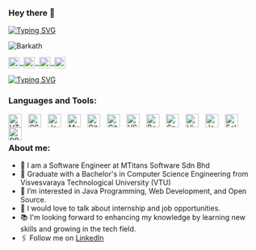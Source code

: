 ### Hey there :wave:

[![Typing SVG](https://readme-typing-svg.herokuapp.com?color=%2336BCF7&lines=This+is+Barkath+ulla)](https://git.io/typing-svg)

<p align="left">
  <img src="https://komarev.com/ghpvc/?username=shaik-barkath&label=Views&color=blue&style=plastic" alt="Barkath" />
</p>

<a href="https://www.linkedin.com/in/shaik-barkath/">
  <kbd>
    <img align="center" alt="Barkath's LinkedIn" width="22px" src="https://cdn-icons-png.flaticon.com/512/174/174857.png" />
  </kbd>
</a>
  
<a href="https://www.instagram.com/shaik_barkath_07/">
  <kbd>
    <img align="center" alt="Barkath's Instagram" width="22px" src="https://upload.wikimedia.org/wikipedia/commons/thumb/e/e7/Instagram_logo_2016.svg/2048px-Instagram_logo_2016.svg.png" />
  </kbd>
</a>
  
<a href="https://twitter.com/Barkath_says">
  <kbd>
    <img align="center" alt="Barkath's Twitter" width="22px" src="https://www.iconpacks.net/icons/2/free-twitter-logo-icon-2429-thumb.png" />
  </kbd>
</a>
 
<a href="https://t.me/Shaik_Barkath">
  <kbd>
    <img align="center" alt="Barkath's Telegram" width="22px" src="https://upload.wikimedia.org/wikipedia/commons/thumb/8/82/Telegram_logo.svg/768px-Telegram_logo.svg.png" />
  </kbd>
</a>
   
[![Typing SVG](https://readme-typing-svg.herokuapp.com?color=%2336BCF7&lines=Let's+Connect)](https://git.io/typing-svg)

### Languages and Tools:

<img align="left" alt="HTML5" width="26px" src="https://cdn.jsdelivr.net/gh/devicons/devicon/icons/html5/html5-original.svg" style="padding-right:10px;" />
<img align="left" alt="CSS3" width="26px" src="https://cdn.jsdelivr.net/gh/devicons/devicon/icons/css3/css3-original.svg" style="padding-right:10px;" />
<img align="left" alt="Java" width="26px" src="https://cdn.jsdelivr.net/gh/devicons/devicon/icons/java/java-original.svg" style="padding-right:10px;" />
<img align="left" alt="MySQL" width="26px" src="https://cdn.jsdelivr.net/gh/devicons/devicon/icons/mysql/mysql-original.svg" style="padding-right:10px;" />
<img align="left" alt="Git" width="26px" src="https://cdn.jsdelivr.net/gh/devicons/devicon/icons/git/git-original.svg" style="padding-right:10px;" />
<img align="left" alt="GitHub" width="26px" src="https://cdn.jsdelivr.net/gh/devicons/devicon/icons/github/github-original.svg" style="padding-right:10px;" />
<img align="left" alt="VS Code" width="26px" src="https://cdn.jsdelivr.net/gh/devicons/devicon/icons/vscode/vscode-original.svg" style="padding-right:10px;" />
<img align="left" alt="Bootstrap" width="26px" src="https://cdn.jsdelivr.net/gh/devicons/devicon/icons/bootstrap/bootstrap-original.svg" style="padding-right:10px;" />
<img align="left" alt="Spring" width="26px" src="https://cdn.jsdelivr.net/gh/devicons/devicon/icons/spring/spring-original.svg" style="padding-right:10px;" />
<img align="left" alt="Hibernate" width="26px" src="https://cdn.jsdelivr.net/gh/devicons/devicon/icons/hibernate/hibernate-original.svg" style="padding-right:10px;" />
<img align="left" alt="JavaScript" width="26px" src="https://cdn.jsdelivr.net/gh/devicons/devicon/icons/javascript/javascript-original.svg" style="padding-right:10px;" />
<img align="left" alt="Eclipse" width="26px" src="https://cdn.jsdelivr.net/gh/devicons/devicon/icons/eclipse/eclipse-original.svg" style="padding-right:10px;" />
<img align="left" alt="DBeaver" width="26px" src="https://cdn.jsdelivr.net/gh/devicons/devicon/icons/dbeaver/dbeaver-original.svg" style="padding-right:10px;" />

<br />
<br />

### About me:

- 🏢 I am a Software Engineer at MTitans Software Sdn Bhd
- 🏫 Graduate with a Bachelor's in Computer Science Engineering from Visvesvaraya Technological University (VTU)
- 👀 I’m interested in Java Programming, Web Development, and Open Source.
- 💬 I would love to talk about internship and job opportunities.
- 📚 I'm looking forward to enhancing my knowledge by learning new skills and growing in the tech field.
- 🖇 Follow me on [LinkedIn](https://www.linkedin.com/in/shaik-barkath/)
